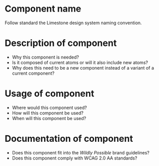 # Component name
Follow standard the Limestone design system naming convention.

# Description of component

- Why this component is needed?  
- Is it composed of current atoms or will it also include new atoms?  
- Why does this need to be a new component instead of a variant of a current component?

# Usage of component

- Where would this component used?
- How will this component be used?
- When will this component be used?

# Documentation of component

- Does this component fit into the _Wildly Possible_ brand guidelines?
- Does this component comply with WCAG 2.0 AA standards?